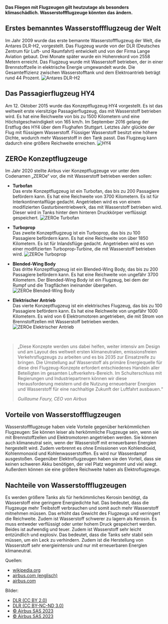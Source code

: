 **Das Fliegen mit Flugzeugen gilt heutzutage als besonders klimaschädlich. Wasserstoffflugzeuge könnten das ändern.**

## Erstes bemanntes Wasserstoffflugzeug der Welt

Im Jahr 2009 wurde das erste bemannte Wasserstoffflugzeug der Welt, die Antares DLR-H2, vorgestellt. Das Flugzeug wurde von der DLR (Deutsches Zentrum für Luft- und Raumfahrt) entwickelt und von der Firma Lange Aviation gebaut. Drei Monate später wurde ein Hohenrekord von 2558 Metern erreicht. Das Flugzeug wurde mit Wasserstoff betrieben, der in einer Brennstoffzelle in elektrische Energie umgewandelt wurde. Die Gesamteffizienz zwischen Wasserstofftank und dem Elektroantrieb beträgt rund 44 Prozent. ![Antares DLR-H2](/assets/images/antares.jpg)

## Das Passagierflugzeug HY4

Am 12. Oktober 2015 wurde das Konzeptflugzeug HY4 vorgestellt. Es ist das weltweit erste viersitzige Passagierflugzeug, das mit Wasserstoff betrieben wird. Es hat eine Reichweite von bis zu 1500 Kilometern und eine Höchstgeschwindigkeit von 165 km/h. Im September 2016 gelang der Erstflug des HY4 über dem Flughafen Stuttgart. Letztes Jahr glückte der Flug mit flüssigem Wasserstoff. Flüssiger Wasserstoff besitzt eine höhere Dichte, wodurch mehr Wasserstoff in den Tank passt. Das Flugzeug kann dadurch eine größere Reichweite erreichen. ![HY4](/assets/images/hy4.jpg)

## ZEROe Konzeptflugzeuge

Im Jahr 2020 stellte Airbus vier Konzeptflugzeuge vor unter dem Codenamen „ZEROe“ vor, die mit Wasserstoff betrieben werden sollen:

- **Turbofan**<br>Das erste Konzeptflugzeug ist ein Turbofan, das bis zu 200 Passagiere befördern kann. Es hat eine Reichweite von 3700 Kilometern. Es ist für Interkontinentalflüge gedacht. Angetrieben wird es von einem modifizierten Gasturbinentriebwerk, das mit Wasserstoff betrieben wird. Dieser wird in Tanks hinter dem hinteren Druckkörper verflüssigt gespeichert. ![ZEROe Turbofan](/assets/images/zeroe-turbofan.webp)

- **Turboprop**<br>Das zweite Konzeptflugzeug ist ein Turboprop, das bis zu 100 Passagiere befördern kann. Es hat eine Reichweite von über 1850 Kilometern. Es ist für Inlandsflüge gedacht. Angetrieben wird es von einer modifizierten Turboprop-Turbine, die mit Wasserstoff betrieben wird. ![ZEROe Turboprop](/assets/images/zeroe-turboprop.webp)

- **Blended-Wing Body**<br>Das dritte Konzeptflugzeug ist ein Blended-Wing Body, das bis zu 200 Passagiere befördern kann. Es hat eine Reichweite von ungefähr 3700 Kilometern. Der Blended-Wing Body ist ein Flugzeug, bei dem der Rumpf und die Tragflächen ineinander übergehen. ![ZEROe Blended-Wing Body](/assets/images/zeroe-bwb.webp)

- **Elektrischer Antrieb**<br>Das vierte Konzeptflugzeug ist ein elektrisches Flugzeug, das bis zu 100 Passagiere befördern kann. Es hat eine Reichweite von ungefähr 1000 Kilometern. Es wird von 6 Elektromotoren angetrieben, die mit Strom von Brennstoffzellen mit Wasserstoff betrieben werden. ![ZEROe Elektrischer Antrieb](/assets/images/zeroe-electrical.webp)

<br>

> „Diese Konzepte werden uns dabei helfen, weiter intensiv am Design und am Layout des weltweit ersten klimaneutralen, emissionsfreien Verkehrsflugzeugs zu arbeiten und es bis 2035 zur Einsatzreife zu bringen. Die Umstellung auf Wasserstoff als primäre Energiequelle für diese drei Flugzeug-Konzepte erfordert entschiedenes Handeln aller Beteiligten im gesamten Luftverkehrs-Bereich. Im Schulterschluss mit Regierungen und Industriepartnern können wir diese Herausforderung meistern und die Nutzung erneuerbarer Energien und Wasserstoff für eine nachhaltige Zukunft der Luftfahrt ausbauen.“ 
> 
> *<cite>Guillaume Faury, CEO von Airbus</cite>*

## Vorteile von Wasserstoffflugzeugen

Wasserstoffflugzeuge haben viele Vorteile gegenüber herkömmlichen Flugzeugen: Sie können leiser als herkömmliche Flugzeuge sein, wenn sie mit Brennstoffzellen und Elektromotoren angetrieben werden. Sie können auch klimaneutral sein, wenn der Wasserstoff mit erneuerbaren Energien hergestellt wird. Zudem verbrennt es ohne Emissionen von Kohlendioxid, Kohlenmonoxid und Kohlenwasserstoffen. Es wird nur Wasserdampf ausgestoßen. Gegenüber Elektroflugzeugen haben sie den Vorteil, dass sie keinen schweren Akku benötigen, der viel Platz wegnimmt und viel wiegt. Außerdem können sie eine größere Reichweite haben als Elektroflugzeuge.

## Nachteile von Wasserstoffflugzeugen
Es werden größere Tanks als für herkömmliches Kerosin benötigt, da Wasserstoff eine geringere Energiedichte hat. Das bedeutet, dass die Flugzeuge mehr Treibstoff verbrauchen und somit auch mehr Wasserstoff mitnehmen müssen. Das erhöht das Gewicht des Flugzeugs und verringert die Reichweite. Zudem ist Wasserstoff schwerer zu lagern als Kerosin. Es muss entweder verflüssigt oder unter hohem Druck gespeichert werden. Beides ist aufwendig und teuer. Zudem ist Wasserstoff sehr leicht entzündlich und explosiv. Das bedeutet, dass die Tanks sehr stabil sein müssen, um ein Leck zu verhindern. Zudem ist die Herstellung von Wasserstoff sehr energieintensiv und nur mit erneuerbaren Energien klimaneutral.

Quellen:
- [wikipedia.org](https://de.wikipedia.org/wiki/Wasserstoffflugzeug)
- [airbus.com (englisch)](https://www.airbus.com/en/innovation/low-carbon-aviation/hydrogen/zeroe)
- [airbus.com](https://www.airbus.com/sites/g/files/jlcbta136/files/3180ea455250af5fa3363bcf0a2b2d50_DE-Airbus-unveils-ZEA-concepts.pdf)

Bilder:
- [DLR (CC BY 2.0)](https://www.flickr.com/people/48213136@N06)
- [DLR (CC BY-NC-ND 3.0)](https://www.dlr.de/de/service/impressum)
- [© Airbus SAS 2023](https://mediacentre.airbus.com/element?id=623391)
- [© Airbus SAS 2023](https://www.airbus.com/en/innovation/low-carbon-aviation/hydrogen/zeroe)
